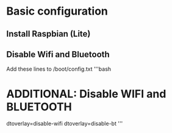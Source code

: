 # Basic configuration
## Install Raspbian (Lite)

## Disable Wifi and Bluetooth

Add these lines to /boot/config.txt
'''bash
# ADDITIONAL: Disable WIFI and BLUETOOTH
dtoverlay=disable-wifi
dtoverlay=disable-bt
'''

